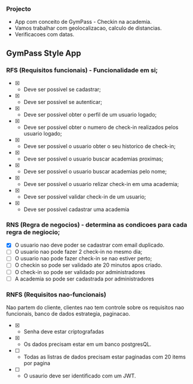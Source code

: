 ### Projecto

- App com conceito de GymPass - Checkin na academia.
- Vamos trabalhar com geolocalizacao, calculo de distancias.
- Verificacoes com datas.

## GymPass Style App

### RFS (Requisitos funcionais) - Funcionalidade em si;

- [x] - Deve ser possivel se cadastrar;
- [x] - Deve ser possivel se autenticar;
- [x] - Deve ser possivel obter o perfil de um usuario logado;
- [x] - Deve ser possivel obter o numero de check-in realizados pelos usuario logado;
- [x] - Deve ser possivel o usuario obter o seu historico de check-in;
- [x] - Deve ser possivel o usuario buscar academias proximas;
- [x] - Deve ser possivel o usuario buscar academias pelo nome;
- [x] - Deve ser possivel o usuario relizar check-in em uma academia;
- [x] - Deve ser possivel validar check-in de um usuario;
- [x] - Deve ser possivel cadastrar uma academia

### RNS (Regra de negocios) - determina as condicoes para cada regra de negiocio;

- [x] O usuario nao deve poder se cadastrar com email duplicado.
- [ ] O usuario nao pode fazer 2 check-in no mesmo dia;
- [ ] O usuario nao pode fazer check-in se nao estiver perto;
- [ ] O checkin so pode ser validado ate 20 minutos apos criado.
- [ ] O check-in so pode ser validado por administradores
- [ ] A academia so pode ser cadastrada por administradores

### RNFS (Requisitos nao-funcionais)

Nao partem do cliente, clientes nao tem controle sobre os requisitos nao funcionais, banco de dados estrategia, paginacao.

- [x] - Senha deve estar criptografadas
- [x] - Os dados precisam estar em um banco postgresQL.
- [ ] - Todas as listras de dados precisam estar paginadas com 20 items por pagina
- [ ] - O usaurio deve ser identificado com um JWT.
